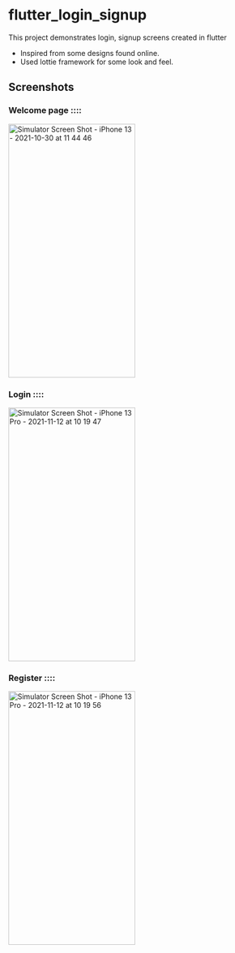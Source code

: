 # flutter_login_signup

This project demonstrates login, signup screens created in flutter
- Inspired from some designs found online. 
- Used lottie framework for some look and feel.


## Screenshots 

### Welcome page ::::
<img src="https://user-images.githubusercontent.com/44155211/141411547-8cd08658-6ca4-4b12-a081-5514addd4fbe.png" alt="Simulator Screen Shot - iPhone 13 - 2021-10-30 at 11 44 46" width="250" height="500">

### Login ::::
<img src="https://user-images.githubusercontent.com/44155211/141411693-d5ed16e6-57ee-4d28-9f1a-e57f30dab8f4.png" alt="Simulator Screen Shot - iPhone 13 Pro - 2021-11-12 at 10 19 47" width="250" height="500">

### Register ::::
<img src="https://user-images.githubusercontent.com/44155211/141411709-2eda74a1-2182-43ff-bec3-110a3a5e1d67.png" alt="Simulator Screen Shot - iPhone 13 Pro - 2021-11-12 at 10 19 56" width="250" height="500">
